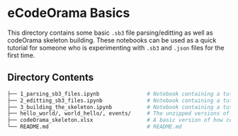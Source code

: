 # eCodeOrama Basics

This directory contains some basic `.sb3` file parsing/editting as well as codeOrama skeleton building. These notebooks can be used as a quick tutorial for someone who is experimenting with `.sb3` and `.json` files for the first time. 

## Directory Contents

```bash
├── 1_parsing_sb3_files.ipynb               # Notebook containing a tutorial on parsing .sb3 files
├── 2_editting_sb3_files.ipynb              # Notebook containing a tutorial on editting .sb3 files
├── 3_building_the_skeleton.ipynb           # Notebook containing a tutorial on building the skeleton of codeOrama from an .sb3 file
├── hello_world/, world_hello/, events/     # The unzipped versions of hello_world.sb3, world_hello.sb3 and events.sb3 respectively
├── codeOrama_skeleton.xlsx                 # A basic version of how codeOrama should look like (skeleton)
└── README.md                               # README.md
```